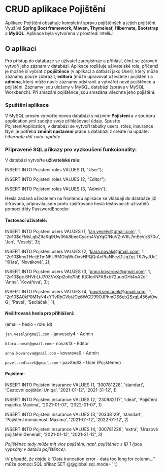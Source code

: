 # CRUD aplikace Pojištění

Aplikace Pojištění obsahuje kompletní správu pojištěných a jejich pojištění.
Využívá **Spring Boot framework, Maven, Thymeleaf, Hibernate, Bootstrap** a **MySQL**. Aplikace byla vytvořena v prostředí IntelliJ.

## O aplikaci
Pro přístup do databáze se uživatel zaregistruje a přihlásí, čímž se zároveň vytvoří jeho záznam v databázi.
Aplikace rozlišuje uživatelské role, přičemž je možné si vybrat z **pojištěnce** (v aplikaci a datbázi jako User),
který může záznamy pouze zobrazit, **editora** (může upravovat uživatele i pojištění) a **admina**,
který může navíc záznamy odstranit a vytvářet nové pojištěnce a pojištění.
Záznamy jsou uloženy v MySQL databázi (správa v MySQL Workbench). Při smazání pojištěnce jsou smazána všechna jeho pojištění.

### Spuštění aplikace
V MySQL prosím vytvořte novou databázi s názvem **Pojisteni** a v souboru application.yml zadejte svoje přihlašovací údaje.
Spusťte PojisteniApplication, v databázi se vytvoří tabulky users, roles, insurance.
Nyní je potřeba **změnit nastavení** práce s databází z create na update:
*hibernate.ddl-auto: update*

### Připravené SQL příkazy pro vyzkoušení funkcionality:

V databázi vytvořte **uživatelské role**:

INSERT INTO Pojisteni.roles VALUES (1, "User");

INSERT INTO Pojisteni.roles VALUES (2, "Editor");

INSERT INTO Pojisteni.roles VALUES (3, "Admin");


Hesla zadaná uživatelem na frontendu aplikace se vkládají do databáze již šifrovaná,
připravila jsem proto zašifrovaná hesla testovacích uživatelů pomocí třídy PasswordEncoder.

#### Testovací uživatelé:

INSERT INTO Pojisteni.users VALUES (1, 'jan.vesely@gmail.com', 1, '$2a$10$cFMsLqbZ9aKq9Uw36b8beeCycrh4VpYqCfNuVZnV6L7mEeVjrS70u', 'Jan', 'Veselý', 3);

INSERT INTO Pojisteni.users VALUES (2, 'klara.novak@gmail.com', 1, '$2a$10$ImyTHeijETmNFU9MOhjWoOxvHPQQrAcPtaNFczDUqZqt.TK7iyJUe', 'Klára', 'Nováková', 2);

INSERT INTO Pojisteni.users VALUES (3, 'anna.kovarova@gmail.com', 1, '$2a$10$gc.6HVbLtJ70ZVvXpi2ofe7lhE.KjCloriNFABxb72uuoGHt4nA2q', 'Anna', 'Kovářová', 3);

INSERT INTO Pojisteni.users VALUES (4, 'pavel.sedlacek@gmail.com', 1, '$2a$10$A0kP0M1sN4xYTvRbGVbiJOz6WGD99O.IPhmDS6eb2SxqL456yl0wG', 'Pavel', 'Sedláček', 1);

#### Nešifrovaná hesla pro přihlášení:

(email - heslo - role_id)

`jan.vesely@gmail.com` - janvesely4 - Admin

`klara.novak@gmail.com` - novak13 - Editor

`anna.kovarova@gmail.com` - kovarova9 - Admin

`pavel.sedlacek@gmail.com` - pavSedl3 - User (Pojištěnec)



#### Pojištění:

INSERT INTO Pojisteni.insurance VALUES (1, '300781228', 'standart', 'Cestovní pojištění Uniqa', '2021-01-12', '2021-31-12', 1)

INSERT INTO Pojisteni.insurance VALUES (2, '230882117', 'ideal', 'Pojištění majetku Maxima', '2021-01-07', '2022-01-07', 1)

INSERT INTO Pojisteni.insurance VALUES (3, '20338129', 'standart', 'Pojištění domácnosti Maxima', '2021-01-12', '2022-01-12', 2)

INSERT INTO Pojisteni.insurance VALUES (4, '300781228', 'extra', 'Úrazové pojištění Generali', '2021-01-12', '2021-31-12', 3)

*Pojištěnec tedy může mít více pojištění, např. pojištěnec s ID 1 (jsou vypsány v detailu pojištěnce).*


(V případě, že dojde k “Data truncation error - data too long for column…” může pomoci SQL příkaz SET @@global.sql_mode= '';)
